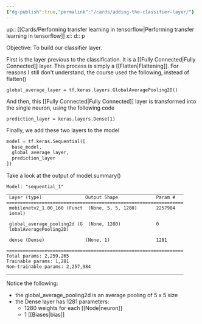 ```yaml
---
{"dg-publish":true,"permalink":"/cards/adding-the-classifier-layer/"}
---
```


up:: [[Cards/Performing transfer learning in tensorflow\|Performing transfer learning in tensorflow]] 
x:: 
d:: p

Objective: To build our classifier layer. 

First is the layer previous to the classification. It is a [[Fully Connected\|Fully Connected]] layer. This process is simply a [[Flatten\|Flattening]]. For reasons I still don't understand, the course used the following, instead of flatten()

```
global_average_layer = tf.keras.layers.GlobalAveragePooling2D()
```

And then, this [[Fully Connected\|Fully Connected]] layer is transformed into the single neuron, using the following code

```
prediction_layer = keras.layers.Dense(1)
```

Finally, we add these two layers to the model

```python
model = tf.keras.Sequential([
  base_model,
  global_average_layer,
  prediction_layer
])
```

Take a look at the output of model.summary()

```
Model: "sequential_1"
_________________________________________________________________
 Layer (type)                Output Shape              Param #   
=================================================================
 mobilenetv2_1.00_160 (Funct  (None, 5, 5, 1280)       2257984   
 ional)                                                          
                                                                 
 global_average_pooling2d (G  (None, 1280)             0         
 lobalAveragePooling2D)                                          
                                                                 
 dense (Dense)               (None, 1)                 1281      
                                                                 
=================================================================
Total params: 2,259,265
Trainable params: 1,281
Non-trainable params: 2,257,984
_________________________________________________________________
```

Notice the following:
- the global_average_pooling2d is an average pooling of 5 x 5 size
- the Dense layer has 1281 parameters: 
	- 1280 weights for each [[Node\|neuron]] 
	- 1 [[Biases\|bias]] 
